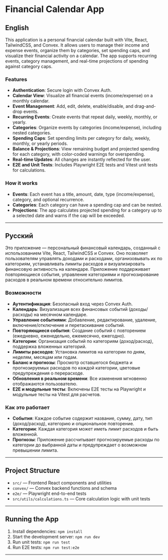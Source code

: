 # Financial Calendar App

## English

This application is a personal financial calendar built with Vite, React, TailwindCSS, and Convex. It allows users to manage their income and expense events, organize them by categories, set spending caps, and visualize their financial activity on a calendar. The app supports recurring events, category management, and real-time projections of spending against category caps.

### Features

- **Authentication**: Secure login with Convex Auth.
- **Calendar View**: Visualize all financial events (income/expense) on a monthly calendar.
- **Event Management**: Add, edit, delete, enable/disable, and drag-and-drop events.
- **Recurring Events**: Create events that repeat daily, weekly, monthly, or yearly.
- **Categories**: Organize events by categories (income/expense), including nested categories.
- **Spending Caps**: Set spending limits per category for daily, weekly, monthly, or yearly periods.
- **Balance & Projections**: View remaining budget and projected spending for each category, with color-coded warnings for overspending.
- **Real-time Updates**: All changes are instantly reflected for the user.
- **E2E and Unit Tests**: Includes Playwright E2E tests and Vitest unit tests for calculations.

### How it works

- **Events**: Each event has a title, amount, date, type (income/expense), category, and optional recurrence.
- **Categories**: Each category can have a spending cap and can be nested.
- **Projections**: The app calculates projected spending for a category up to a selected date and warns if the cap will be exceeded.

---

## Русский

Это приложение — персональный финансовый календарь, созданный с использованием Vite, React, TailwindCSS и Convex. Оно позволяет пользователям управлять доходами и расходами, организовывать их по категориям, устанавливать лимиты расходов и визуализировать финансовую активность на календаре. Приложение поддерживает повторяющиеся события, управление категориями и прогнозирование расходов в реальном времени относительно лимитов.

### Возможности

- **Аутентификация**: Безопасный вход через Convex Auth.
- **Календарь**: Визуализация всех финансовых событий (доходы/расходы) на месячном календаре.
- **Управление событиями**: Добавление, редактирование, удаление, включение/отключение и перетаскивание событий.
- **Повторяющиеся события**: Создание событий с повторением (ежедневно, еженедельно, ежемесячно, ежегодно).
- **Категории**: Организация событий по категориям (доход/расход), поддержка вложенных категорий.
- **Лимиты расходов**: Установка лимитов на категории по дням, неделям, месяцам или годам.
- **Баланс и прогнозы**: Просмотр оставшегося бюджета и прогнозируемых расходов по каждой категории, цветовые предупреждения о перерасходе.
- **Обновления в реальном времени**: Все изменения мгновенно отображаются пользователю.
- **E2E и модульные тесты**: Включены E2E тесты на Playwright и модульные тесты на Vitest для расчетов.

### Как это работает

- **События**: Каждое событие содержит название, сумму, дату, тип (доход/расход), категорию и опциональное повторение.
- **Категории**: Каждая категория может иметь лимит расходов и быть вложенной.
- **Прогнозы**: Приложение рассчитывает прогнозируемые расходы по категории до выбранной даты и предупреждает о возможном превышении лимита.

---

## Project Structure

- `src/` — Frontend React components and utilities
- `convex/` — Convex backend functions and schema
- `e2e/` — Playwright end-to-end tests
- `src/utils/calculations.ts` — Core calculation logic with unit tests

---

## Running the App

1. Install dependencies: `npm install`
2. Start the development server: `npm run dev`
3. Run unit tests: `npm run test`
4. Run E2E tests: `npm run test:e2e`

---
